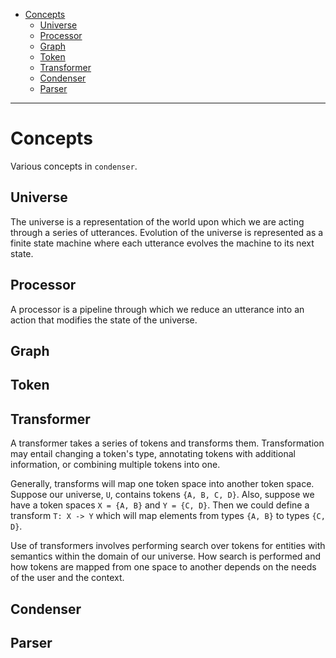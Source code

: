- [Concepts](#concepts)
  - [Universe](#universe)
  - [Processor](#processor)
  - [Graph](#graph)
  - [Token](#token)
  - [Transformer](#transformer)
  - [Condenser](#condenser)
  - [Parser](#parser)

---

# Concepts

Various concepts in `condenser`.

## Universe

The universe is a representation of the world upon which we are acting through a series of utterances. Evolution of the universe is represented as a finite state machine where each utterance evolves the machine to its next state.

## Processor

A processor is a pipeline through which we reduce an utterance into an action that modifies the state of the universe. 

## Graph

## Token

## Transformer

A transformer takes a series of tokens and transforms them. Transformation may entail changing a token's type, annotating tokens with additional information, or combining multiple tokens into one. 

Generally, transforms will map one token space into another token space. Suppose our universe, `U`, contains tokens `{A, B, C, D}`. Also, suppose we have a token spaces `X = {A, B}` and `Y = {C, D}`. Then we could define a transform `T: X -> Y` which will map elements from types `{A, B}` to types `{C, D}`.

Use of transformers involves performing search over tokens for entities with semantics within the domain of our universe. How search is performed and how tokens are mapped from one space to another depends on the needs of the user and the context.

## Condenser

## Parser